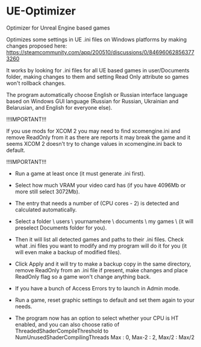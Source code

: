# UE-Optimizer
Optimizer for Unreal Engine based games

Optimizes some settings in UE .ini files on Windows platforms
by making changes proposed here: https://steamcommunity.com/app/200510/discussions/0/846960628563773260

It works by looking for .ini files for all UE based games in user/Documents folder,
making changes to them and setting Read Only attribute so games won't rollback changes.

The program automatically choose English or Russian interface language based on Windows GUI language (Russian for Russian, Ukrainian and Belarusian, and English for everyone else).

!!!IMPORTANT!!!

If you use mods for XCOM 2 you may need to find xcomengine.ini and remove ReadOnly from it as there are reports it may break the game and it seems XCOM 2 doesn't try to change values in xcomengine.ini back to default.

!!!IMPORTANT!!!

* Run a game at least once (it must generate .ini first).

* Select how much VRAM your video card has (if you have 4096Mb or more still select 3072Mb).

* The entry that needs a number of (CPU cores - 2) is detected and calculated automatically.

* Select a folder \ users \ yournamehere \ documents \ my games \ (it will preselect Documents folder for you).

* Then it will list all detected games and paths to their .ini files. Check what .ini files you want to modify and my program will do it for you (it will even make a backup of modified files).

* Click Apply and it will try to make a backup copy in the same directory, remove ReadOnly from an .ini file if present, make changes and place ReadOnly flag so a game won't change anything back.

* If you have a bunch of Access Errors try to launch in Admin mode.

* Run a game, reset graphic settings to default and set them again to your needs.

* The program now has an option to select whether your CPU is HT enabled, and you can also choose ratio of ThreadedShaderCompileThreshold to NumUnusedShaderCompilingThreads Max : 0, Max-2 : 2, Max/2 : Max/2
